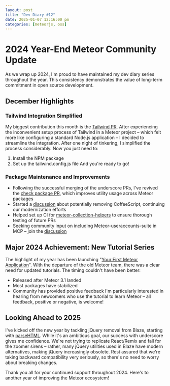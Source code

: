 ```yaml
---
layout: post
title: "Dev Diary #12"
date: 2025-01-07 12:16:00 pm
categories: [meteorjs, oss]
---
```


# 2024 Year-End Meteor Community Update

As we wrap up 2024, I'm proud to have maintained my dev diary series throughout the year. This consistency demonstrates the value of long-term commitment in open source development.

## December Highlights

### Tailwind Integration Simplified
My biggest contribution this month is the [Tailwind PR](https://github.com/meteor/meteor/pull/13534). After experiencing the inconvenient setup process of Tailwind in a Meteor project – which felt more like configuring a standard Node.js application – I decided to streamline the integration. After one night of tinkering, I simplified the process considerably. Now you just need to:
1. Install the NPM package
2. Set up the tailwind.config.js file
And you're ready to go!

### Package Maintenance and Improvements
- Following the successful merging of the underscore PRs, I've revived the [check package PR](https://github.com/meteor/meteor/pull/12852), which improves utility usage across Meteor packages
- Started a [discussion](https://github.com/meteor/meteor/discussions/13531) about potentially removing CoffeeScript, continuing our modernization efforts
- Helped set up CI for [meteor-collection-helpers](https://github.com/dburles/meteor-collection-helpers/pull/90) to ensure thorough testing of future PRs
- Seeking community input on including Meteor-useraccounts-suite in MCP – join the [discussion](https://github.com/Meteor-Community-Packages/organization/issues/13)

## Major 2024 Achievement: New Tutorial Series
The highlight of my year has been launching "[Your First Meteor Application](https://www.youtube.com/playlist?list=PLKKckIyt2nF863eP16mvVgWKR4JDyJoKy)". With the departure of the old Meteor team, there was a clear need for updated tutorials. The timing couldn't have been better:
- Released after Meteor 3.1 landed
- Most packages have stabilized
- Community has provided positive feedback
I'm particularly interested in hearing from newcomers who use the tutorial to learn Meteor – all feedback, positive or negative, is welcome!

## Looking Ahead to 2025
I've kicked off the new year by tackling jQuery removal from Blaze, starting with [parseHTML](https://github.com/meteor/blaze/pull/474). While it's an ambitious goal, our success with underscore gives me confidence. We're not trying to replicate React/Remix and fall for the zoomer sirens – rather, many jQuery utilities used in Blaze have modern alternatives, making jQuery increasingly obsolete. Rest assured that we're taking backward compatibility very seriously, so there's no need to worry about breaking changes.

Thank you all for your continued support throughout 2024. Here's to another year of improving the Meteor ecosystem!